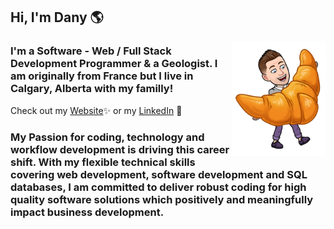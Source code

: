 ## Hi, I'm Dany 🌎

<img align="right" width="150" boder="solid 3px" src="https://github.com/dacadiou27/dacadiou27.github.io/blob/master/img/Bitmoji_croissant.png">

### I'm a Software - Web / Full Stack Development Programmer & a Geologist. I am originally from France but I live in Calgary, Alberta with my familly!


Check out my <a href="https://dacadiou27.github.io/index.html">Website</a>✨ or my <a href="https://www.linkedin.com/in/dany-cadiou/">LinkedIn</a> 💼

### My Passion for coding, technology and workflow development is driving this career shift. With my flexible technical skills covering web development, software development and SQL databases, I am committed to deliver robust coding for high quality software solutions which positively and meaningfully impact business development.
<!--

### Hi there 👋
**dacadiou27/dacadiou27** is a ✨ _special_ ✨ repository because its `README.md` (this file) appears on your GitHub profile.

Here are some ideas to get you started:

- 🔭 I’m currently working on ...
- 🌱 I’m currently learning ...
- 👯 I’m looking to collaborate on ...
- 🤔 I’m looking for help with ...
- 💬 Ask me about ...
- 📫 How to reach me: ...
- 😄 Pronouns: ...
- ⚡ Fun fact: ...
-->
